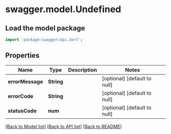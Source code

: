 # swagger.model.Undefined

## Load the model package
```dart
import 'package:swagger/api.dart';
```

## Properties
Name | Type | Description | Notes
------------ | ------------- | ------------- | -------------
**errorMessage** | **String** |  | [optional] [default to null]
**errorCode** | **String** |  | [optional] [default to null]
**statusCode** | **num** |  | [optional] [default to null]

[[Back to Model list]](../README.md#documentation-for-models) [[Back to API list]](../README.md#documentation-for-api-endpoints) [[Back to README]](../README.md)


